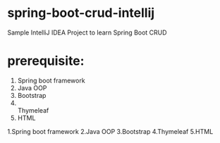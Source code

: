 # spring-boot-crud-intellij
Sample IntelliJ IDEA Project to learn Spring Boot CRUD
# prerequisite:
<ol>
<li>Spring boot framework</li>
<li>Java OOP</li>
<li>Bootstrap</li>
<li></li>Thymeleaf</li>
<li>HTML</li>
</ol>
1.Spring boot framework
2.Java OOP
3.Bootstrap
4.Thymeleaf
5.HTML
